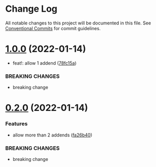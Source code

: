 # Change Log

All notable changes to this project will be documented in this file.
See [Conventional Commits](https://conventionalcommits.org) for commit guidelines.

# [1.0.0](https://github.com/kevinpagtakhan/calculator-js/compare/add@0.2.0...add@1.0.0) (2022-01-14)


* feat!: allow 1 addend ([78fc15a](https://github.com/kevinpagtakhan/calculator-js/commit/78fc15a0f3aae32f197f3cdcc5c1f1340a5997df))


### BREAKING CHANGES

* breaking change





# [0.2.0](https://github.com/kevinpagtakhan/calculator-js/compare/add@0.1.0...add@0.2.0) (2022-01-14)


### Features

* allow more than 2 addends ([fa26b40](https://github.com/kevinpagtakhan/calculator-js/commit/fa26b405378daaba3b48976d23bfc31656687373))


### BREAKING CHANGES

* breaking change
